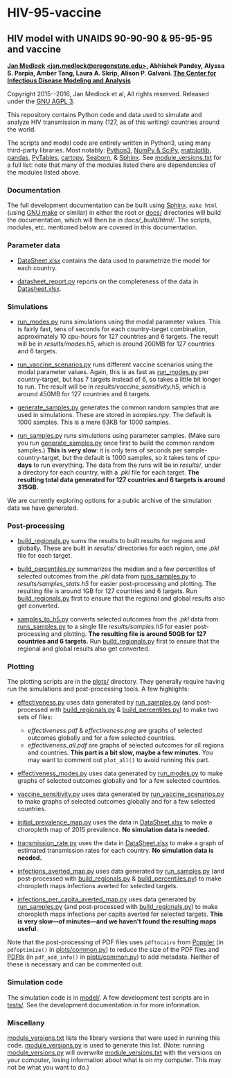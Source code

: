 # HIV-95-vaccine

## HIV model with UNAIDS 90-90-90 & 95-95-95 and vaccine

**[Jan Medlock](http://people.oregonstate.edu/~medlockj/)
[\<jan.medlock@oregonstate.edu\>](mailto:jan.medlock@oregonstate.edu),
Abhishek Pandey, Alyssa S. Parpia, Amber Tang, Laura A. Skrip,
Alison P. Galvani.
[The Center for Infectious Disease Modeling and Analysis](http://cidma.yale.edu/)**

Copyright 2015--2016, Jan Medlock et al, All rights reserved.  Released
under the [GNU AGPL 3](LICENSE).

This repository contains Python code and data used to simulate and
analyze HIV transmission in many (127, as of this writing) countries
around the world.
<!---
Add link to paper here.
--->

The scripts and model code are entirely written in Python3, using many
third-party libraries.  Most notably:
[Python3](http://www.python.org/),
[NumPy & SciPy](http://www.scipy.org/),
[matplotlib](http://matplotlib.org/),
[pandas](http://pandas.pydata.org/),
[PyTables](http://www.pytables.org/),
[cartopy](http://scitools.org.uk/cartopy/),
[Seaborn](https://stanford.edu/~mwaskom/software/seaborn/),
& [Sphinx](http://www.sphinx-doc.org/).
See [module_versions.txt](module_versions.txt) for a full list: note
that many of the modules listed there are dependencies of the modules
listed above.

### Documentation

The full development documentation can be built using
[Sphinx](http://www.sphinx-doc.org/).  `make html` (using
[GNU make](https://www.gnu.org/software/make/) or similar) in either
the root or [docs/](docs/) directories will build the documentation,
which will then be in *docs/_build/html/*.  The scripts, modules,
etc. mentioned below are covered in this documentation.

### Parameter data

* [DataSheet.xlsx](DataSheet.xlsx) contains the data used to
  parametrize the model for each country.
  <!---
  Add link to supplementary material here.
  --->

* [datasheet_report.py](datasheet_report.py) reports on the
  completeness of the data in [Datasheet.xlsx](DataSheet.xlsx).

### Simulations

* [run_modes.py](run_modes.py) runs simulations using the modal
  parameter values.  This is fairly fast, tens of seconds for each
  country-target combination, approximately 10 cpu-hours for 127
  countries and 6 targets.  The result will be in *results/modes.h5*,
  which is around 200MB for 127 countries and 6 targets.

* [run_vaccine_scenarios.py](run_vaccine_scenarios.py) runs different
  vaccine scenarios using the modal parameter values.  Again, this is
  as fast as [run_modes.py](run_modes.py) per country-target, but has
  7 targets instead of 6, so takes a little bit longer to run.  The
  result will be in *results/vaccine_sensitivity.h5*, which is around
  450MB for 127 countries and 6 targets.

* [generate_samples.py](generate_samples.py) generates the common
  random samples that are used in simulations.  These are stored in
  *samples.npy*.  The default is 1000 samples.  This is a mere 63KB
  for 1000 samples.

* [run_samples.py](run_samples.py) runs simulations using parameter
  samples.  (Make sure you run
  [generate_samples.py](generate_samples.py) once first to build the
  common random samples.)  **This is very slow**: it is only tens of
  seconds per sample-country-target, but the default is 1000 samples,
  so it takes tens of cpu-**days** to run everything.  The data from
  the runs will be in *results/*, under a directory for each country,
  with a *.pkl* file for each target.  **The resulting total data
  generated for 127 countries and 6 targets is around 315GB.**

We are currently exploring options for a public archive of the
simulation data we have generated.

### Post-processing

* [build_regionals.py](build_regionals.py) sums the results to built
  results for regions and globally.  These are built in *results/*
  directories for each region, one *.pkl* file for each target.

* [build_percentiles.py](build_percentiles.py) summarizes the median
  and a few percentiles of selected outcomes from the *.pkl* data from
  [runs_samples.py](runs_samples.py) to *results/samples_stats.h5*
  for easier post-processing and plotting.  The resulting file is
  around 1GB for 127 countries and 6 targets.  Run
  [build_regionals.py](build_regionals.py) first to ensure that the
  regional and global results also get converted.

* [samples_to_h5.py](samples_to_h5.py) converts selected outcomes
  from the *.pkl* data from [runs_samples.py](runs_samples.py) to a
  single file *results/samples.h5* for easier post-processing and
  plotting.  **The resulting file is around 50GB for 127 countries and
  6 targets.** Run [build_regionals.py](build_regionals.py) first to
  ensure that the regional and global results also get converted.

### Plotting

The plotting scripts are in the [plots/](plots/) directory.  They
generally require having run the simulations and post-processing
tools.  A few highlights:
* [effectiveness.py](plots/effectiveness.py) uses data generated by
  [run_samples.py](run_samples.py) (and post-processed with
  [build_regionals.py](build_regionals.py) &
  [build_percentiles.py](build_percentiles.py)) to make two sets of
  files:
  + *effectiveness.pdf* & *effectiveness.png* are graphs of selected
    outcomes globally and for a few selected countries.
  + *effectiveness_all.pdf* are graphs of selected outcomes for all
    regions and countries.  **This part is a bit slow, maybe a few
    minutes.**  You may want to comment out `plot_all()` to avoid
    running this part.

* [effectiveness_modes.py](plots/effectiveness_modes.py) uses data
  generated by [run_modes.py](run_modes.py) to make graphs of selected
  outcomes globally and for a few selected countries.

* [vaccine_sensitivity.py](plots/vaccine_sensitivity.py) uses data
  generated by [run_vaccine_scenarios.py](run_vaccine_scenarios.py) to
  make graphs of selected outcomes globally and for a few selected
  countries.

* [initial_prevalence_map.py](plots/initial_prevalence_map.py) uses
  the data in [DataSheet.xlsx](DataSheet.xlsx) to make a choropleth
  map of 2015 prevalence.  **No simulation data is needed.**

* [transmission_rate.py](plots/transmission_rate.py) uses the data
  in [DataSheet.xlsx](DataSheet.xlsx) to make a graph of estimated
  transmission rates for each country.  **No simulation data is
  needed.**

* [infections_averted_map.py](plots/infections_averted_map.py) uses
  data generated by [run_samples.py](run_samples.py) (and
  post-processed with [build_regionals.py](build_regionals.py) &
  [build_percentiles.py](build_percentiles.py)) to make choropleth
  maps infections averted for selected targets.

* [infections_per_capita_averted_map.py](plots/infections_per_capita_averted_map.py)
  uses data generated by [run_samples.py](run_samples.py) (and
  post-processed with [build_regionals.py](build_regionals.py)) to
  make choropleth maps infections per capita averted for selected
  targets.  **This is very slow—of minutes—and we haven't found the
  resulting maps useful.**

Note that the post-processing of PDF files uses `pdftocairo` from
[Poppler](https://poppler.freedesktop.org/) (in `pdfoptimize()` in
[plots/common.py](plots/common.py)) to reduce the size of the PDF
files and [PDFtk](https://www.pdflabs.com/tools/pdftk-server/) (in
`pdf_add_info()` in [plots/common.py](plots/common.py)) to add
metadata.  Neither of these is necessary and can be commented out.

### Simulation code

The simulation code is in [model/](model/).  A few development test
scripts are in [tests/](tests/).  See the development documentation
in for more information.

### Miscellany

[module_versions.txt](module_versions.txt) lists the library
versions that were used in running this
code.  [module_versions.py](module_versions.py) is used to generate
this list.  (Note: running [module_versions.py](module_versions.py) will
overwrite [module_versions.txt](module_versions.txt) with the versions
on your computer, losing information about what is on my computer.
This may not be what you want to do.)
